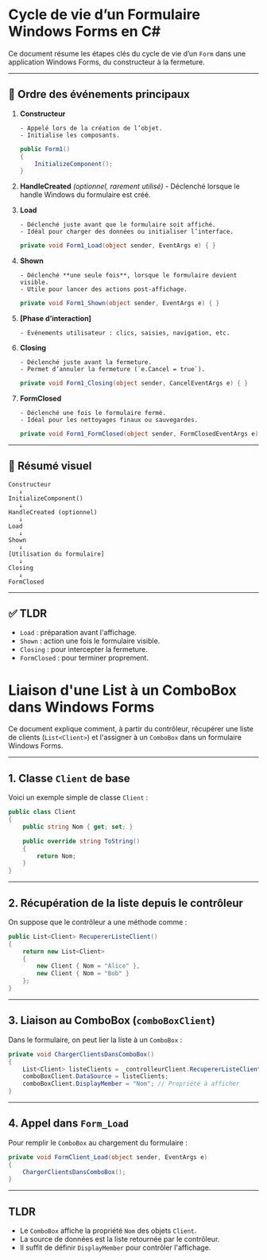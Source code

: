 # Cycle de vie d’un Formulaire Windows Forms en C#

Ce document résume les étapes clés du cycle de vie d’un `Form` dans une application Windows Forms, du constructeur à la fermeture.

---

## 🔄 Ordre des événements principaux

1. **Constructeur**

       - Appelé lors de la création de l’objet.
       - Initialise les composants.
   ```csharp
   public Form1()
   {
       InitializeComponent();
   }
   ```


2. **HandleCreated**
 *(optionnel, rarement utilisé)*
       - Déclenché lorsque le handle Windows du formulaire est créé.


3. **Load**

       - Déclenché juste avant que le formulaire soit affiché.
       - Idéal pour charger des données ou initialiser l’interface.
   ```csharp
   private void Form1_Load(object sender, EventArgs e) { }
   ```


4. **Shown**

       - Déclenché **une seule fois**, lorsque le formulaire devient visible.
       - Utile pour lancer des actions post-affichage.
   ```csharp
   private void Form1_Shown(object sender, EventArgs e) { }
   ```


5. **[Phase d’interaction]**

       - Événements utilisateur : clics, saisies, navigation, etc.


6. **Closing**

       - Déclenché juste avant la fermeture.
       - Permet d’annuler la fermeture (`e.Cancel = true`).
   ```csharp
   private void Form1_Closing(object sender, CancelEventArgs e) { }
   ```


7. **FormClosed**

       - Déclenché une fois le formulaire fermé.
       - Idéal pour les nettoyages finaux ou sauvegardes.
   ```csharp
   private void Form1_FormClosed(object sender, FormClosedEventArgs e) { }
   ```

---

## 🧭 Résumé visuel

```
Constructeur
   ↓
InitializeComponent()
   ↓
HandleCreated (optionnel)
   ↓
Load
   ↓
Shown
   ↓
[Utilisation du formulaire]
   ↓
Closing
   ↓
FormClosed
```

---

## ✅ TLDR

- `Load` : préparation avant l'affichage.
- `Shown` : action une fois le formulaire visible.
- `Closing` : pour intercepter la fermeture.
- `FormClosed` : pour terminer proprement.


# Liaison d'une List<Client> à un ComboBox dans Windows Forms

Ce document explique comment, à partir du contrôleur, récupérer une liste de clients (`List<Client>`) et l'assigner à un `ComboBox` dans un formulaire Windows Forms.

---

## 1. Classe `Client` de base

Voici un exemple simple de classe `Client` :

```csharp
public class Client
{
    public string Nom { get; set; }

    public override string ToString()
    {
        return Nom;
    }
}
```

---

## 2. Récupération de la liste depuis le contrôleur

On suppose que le contrôleur a une méthode comme :

```csharp
public List<Client> RecupererListeClient()
{
    return new List<Client>
    {
        new Client { Nom = "Alice" },
        new Client { Nom = "Bob" }
    };
}
```

---

## 3. Liaison au ComboBox (`comboBoxClient`)

Dans le formulaire, on peut lier la liste à un `ComboBox` :

```csharp
private void ChargerClientsDansComboBox()
{
    List<Client> listeClients = _controlleurClient.RecupererListeClient();
    comboBoxClient.DataSource = listeClients;
    comboBoxClient.DisplayMember = "Nom"; // Propriété à afficher
}
```

---

## 4. Appel dans `Form_Load`

Pour remplir le `ComboBox` au chargement du formulaire :

```csharp
private void FormClient_Load(object sender, EventArgs e)
{
    ChargerClientsDansComboBox();
}
```

---

## TLDR

- Le `ComboBox` affiche la propriété `Nom` des objets `Client`.
- La source de données est la liste retournée par le contrôleur.
- Il suffit de définir `DisplayMember` pour contrôler l'affichage.



